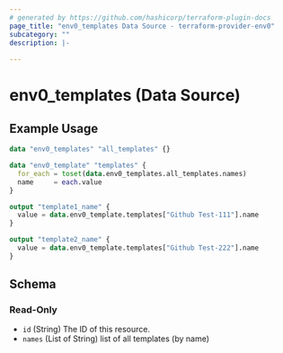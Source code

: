 ```yaml
---
# generated by https://github.com/hashicorp/terraform-plugin-docs
page_title: "env0_templates Data Source - terraform-provider-env0"
subcategory: ""
description: |-
  
---
```


# env0_templates (Data Source)



## Example Usage

```terraform
data "env0_templates" "all_templates" {}

data "env0_template" "templates" {
  for_each = toset(data.env0_templates.all_templates.names)
  name     = each.value
}

output "template1_name" {
  value = data.env0_template.templates["Github Test-111"].name
}

output "template2_name" {
  value = data.env0_template.templates["Github Test-222"].name
}
```

<!-- schema generated by tfplugindocs -->
## Schema

### Read-Only

- `id` (String) The ID of this resource.
- `names` (List of String) list of all templates (by name)


